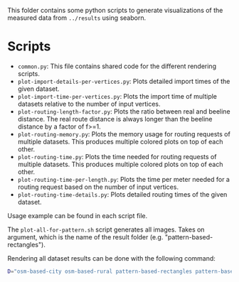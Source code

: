 This folder contains some python scripts to generate visualizations of the measured data from `../results` using seaborn.

# Scripts

* `common.py`: This file contains shared code for the different rendering scripts.
* `plot-import-details-per-vertices.py`: Plots detailed import times of the given dataset.
* `plot-import-time-per-vertices.py`: Plots the import time of multiple datasets relative to the number of input vertices.
* `plot-routing-length-factor.py`: Plots the ratio between real and beeline distance. The real route distance is always longer than the beeline distance by a factor of f>=1.
* `plot-routing-memory.py`: Plots the memory usage for routing requests of multiple datasets. This produces multiple colored plots on top of each other.
* `plot-routing-time.py`: Plots the time needed for routing requests of multiple datasets. This produces multiple colored plots on top of each other.
* `plot-routing-time-per-length.py`: Plots the time per meter needed for a routing request based on the number of input vertices.
* `plot-routing-time-details.py`: Plots detailed routing times of the given dataset.

Usage example can be found in each script file.

The `plot-all-for-pattern.sh` script generates all images. Takes on argument, which is the name of the result folder (e.g. "pattern-based-rectangles").

Rendering all dataset results can be done with the following command:

```bash
D="osm-based-city osm-based-rural pattern-based-rectangles pattern-based-circles pattern-based-maze" && for d in $D; do ./plot-all.sh $d; done
```
